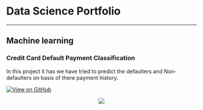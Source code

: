 # Data Science Portfolio
---
## Machine learning

### Credit Card Default Payment Classification

In this project it has we have tried to predict the defaulters and Non-defaulters on basis of there payment history.

[![View on GitHub](https://img.shields.io/badge/GitHub-View_on_GitHub-blue?logo=GitHub)](https://github.com/Harshit-tech9/Credit-Card-Default-Paymnent-Classification.)

<center><img src="images/fraud_detection.jpg"/></center>
